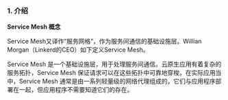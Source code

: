 ### 1. 介绍

**Service Mesh 概念**

Service Mesh又译作“服务网格”，作为服务间通信的基础设施层。Willian Morgan（Linkerd的CEO）如下定义Service Mesh。

Service Mesh 是一个基础设施层，用于处理服务间通信。云原生应用有着复杂的服务拓扑，Service Mesh 保证请求可以在这些拓扑中可靠地穿梭。在实际应用当中，Service Mesh 通常是由一系列轻量级的网络代理组成的，它们与应用程序部署在一起，但应用程序不需要知道它们的存在。


